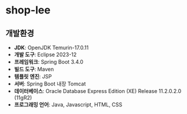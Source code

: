 # shop-lee

## 개발환경
- **JDK**: OpenJDK Temurin-17.0.11
- **개발 도구**: Eclipse 2023-12
- **프레임워크**: Spring Boot 3.4.0
- **빌드 도구**: Maven
- **템플릿 엔진**: JSP
- **서버**: Spring Boot 내장 Tomcat
- **데이터베이스**: Oracle Database Express Edition (XE) Release 11.2.0.2.0 (11gR2)
- **프로그래밍 언어**: Java, Javascript, HTML, CSS
